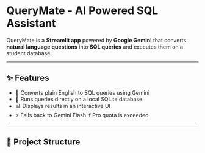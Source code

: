 # QueryMate - AI Powered SQL Assistant  

QueryMate is a **Streamlit app** powered by **Google Gemini** that converts **natural language questions** into **SQL queries** and executes them on a student database.  

---

## ✨ Features  
- 🧠 Converts plain English to SQL queries using Gemini  
- 💾 Runs queries directly on a local SQLite database  
- 📊 Displays results in an interactive UI  
- ⚡ Falls back to Gemini Flash if Pro quota is exceeded  

---

## 📂 Project Structure
